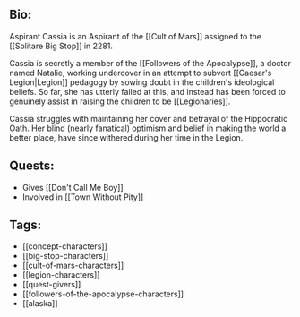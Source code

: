 ## Bio:

Aspirant Cassia is an Aspirant of the [[Cult of Mars]] assigned to the [[Solitare Big Stop]] in 2281.

Cassia is secretly a member of the [[Followers of the Apocalypse]], a doctor named Natalie, working undercover in an attempt to subvert [[Caesar's Legion|Legion]] pedagogy by sowing doubt in the children's ideological beliefs. So far, she has utterly failed at this, and instead has been forced to genuinely assist in raising the children to be [[Legionaries]].

Cassia struggles with maintaining her cover and betrayal of the Hippocratic Oath. Her blind (nearly fanatical) optimism and belief in making the world a better place, have since withered during her time in the Legion.

## Quests:

- Gives [[Don't Call Me Boy]]
- Involved in [[Town Without Pity]]

## Tags:

- [[concept-characters]]
- [[big-stop-characters]]
- [[cult-of-mars-characters]]
- [[legion-characters]]
- [[quest-givers]]
- [[followers-of-the-apocalypse-characters]]
- [[alaska]]